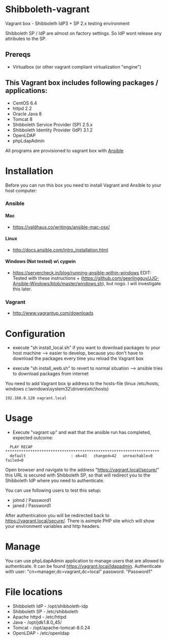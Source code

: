 # Shibboleth-vagrant
Vagrant box - Shibboleth IdP3 + SP 2.x testing environment

Shibboleth SP / IdP are almost on factory settings. So IdP wont release any attributes to the SP.

## Prereqs
* Virtualbox (or other vagrant compliant virtualization "engine")

## This Vagrant box includes following packages / applications:
* CentOS 6.4
* httpd 2.2
* Oracle Java 8
* Tomcat 8
* Shibboleth Service Provider (SP) 2.5.x
* Shibboleth Identity Provider (IdP) 3.1.2
* OpenLDAP
* phpLdapAdmin

All programs are provisioned to vagrant box with [Ansible](https://www.google.com)

# Installation

Before you can run this box you need to install Vagrant and Ansible to your host computer:
### Ansible

#### Mac
* https://valdhaus.co/writings/ansible-mac-osx/

#### Linux
* http://docs.ansible.com/intro_installation.html

#### Windows (Not tested) w\ cygwin
* https://servercheck.in/blog/running-ansible-within-windows
EDIT:
Tested with these instructions + (https://github.com/geerlingguy/JJG-Ansible-Windows/blob/master/windows.sh), but nogo.
I will investigate this later.

### Vagrant
* http://www.vagrantup.com/downloads

# Configuration
* execute "sh install_local.sh" if you want to download packages to your host machine --> easier to develop, because you don't have to download the packages every time you reload the Vagrant box

* execute "sh install_web.sh" to revert to normal situation --> ansible tries to download packages from internet

You need to add Vagrant box ip address to the hosts-file (linux /etc/hosts, windows c:\windows\system32\drivers\etc\hosts)

```
192.168.0.120 vagrant.local
```

# Usage

* Execute "vagrant up" and wait that the ansible run has completed, expected outcome:

```
  PLAY RECAP ********************************************************************
  default                    : ok=43   changed=42   unreachable=0    failed=0
```

Open browser and navigate to the address "https://vagrant.local/secure/" this URL is secured with Shibboleth SP, so that will redirect you to the Shibboleth IdP where you need to authenticate.

You can use following users to test this setup:
* johnd / Password1
* janed / Password1

After authentication you will be redirected back to https://vagrant.local/secure/. There is asimple PHP site which will show your environment variables and http headers.

# Manage
You can use phpLdapAdmin application to manage users that are allowed to authenticate. It can be found https://vagrant.local/ldapadmin. Authenticate with user: "cn=manager,dc=vagrant,dc=local" password: "Password1"

# File locations

* Shibboleth IdP - /opt/shibboleth-idp
* Shibboleth SP - /etc/shibboleth
* Apache httpd - /etc/httpd
* Java - /opt/jdk1.8.0_45/
* Tomcat - /opt/apache-tomcat-8.0.24
* OpenLDAP - /etc/openldap

